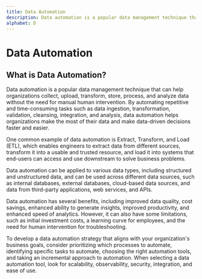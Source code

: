 ```yaml
---
title: Data Automation
description: Data automation is a popular data management technique that can help organizations collect, upload, transform, store, process, and analyze data without the need for manual human intervention.
alphabet: D
---
```


# Data Automation

## What is Data Automation?

Data automation is a popular data management technique that can help organizations collect, upload, transform, store, process, and analyze data without the need for manual human intervention. By automating repetitive and time-consuming tasks such as data ingestion, transformation, validation, cleansing, integration, and analysis, data automation helps organizations make the most of their data and make data-driven decisions faster and easier.

One common example of data automation is Extract, Transform, and Load (ETL), which enables engineers to extract data from different sources, transform it into a usable and trusted resource, and load it into systems that end-users can access and use downstream to solve business problems.

Data automation can be applied to various data types, including structured and unstructured data, and can be used across different data sources, such as internal databases, external databases, cloud-based data sources, and data from third-party applications, web services, and APIs.

Data automation has several benefits, including improved data quality, cost savings, enhanced ability to generate insights, improved productivity, and enhanced speed of analytics. However, it can also have some limitations, such as initial investment costs, a learning curve for employees, and the need for human intervention for troubleshooting.

To develop a data automation strategy that aligns with your organization's business goals, consider prioritizing which processes to automate, identifying specific tasks to automate, choosing the right automation tools, and taking an incremental approach to automation. When selecting a data automation tool, look for scalability, observability, security, integration, and ease of use.
